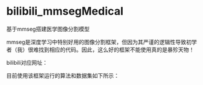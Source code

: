 # bilibili_mmsegMedical

基于mmseg搭建医学图像分割模型



mmseg是深度学习中特别好用的图像分割框架，但因为其严谨的逻辑性导致初学者（我）很难找到相应的代码。因此，这么好的框架不能使用真的是暴殄天物！



bilibili对应网址：



目前使用该框架运行的算法和数据集如下所示：



